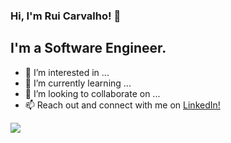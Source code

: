 ### Hi, I'm Rui Carvalho! 👋

## **I'm a Software Engineer.**

- 👀 I’m interested in ...
- 🌱 I’m currently learning ...
- 💞️ I’m looking to collaborate on ...
- 📫 Reach out and connect with me on <a href="https://www.linkedin.com/in/carvalho-rui/" target="_blank">LinkedIn!</a>

<a href="https://github.com/carvalhorui84">
  <img src="https://github-readme-stats.vercel.app/api?username=carvalhorui84&count_private=true&show_icons=true&hide=stars" />
</a>

<!---
carvalhorui84/carvalhorui84 is a ✨ special ✨ repository because its `README.md` (this file) appears on your GitHub profile.
You can click the Preview link to take a look at your changes.
--->
